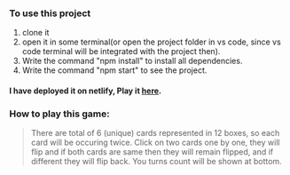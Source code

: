 ### To use this project
1. clone it
2. open it in some terminal(or open the project folder in vs code, since vs code terminal will be integrated with the project then).
3. Write the command "npm install" to install all dependencies.
4. Write the command "npm start" to see the project.
#### I have deployed it on netlify, Play it [here](https://aesthetic-gingersnap-4c0430.netlify.app/).


### How to play this game:
> There are total of 6 (unique) cards represented in 12 boxes, so each card will be occuring twice. Click on two cards one by one, they will flip and if both cards are same then they will remain flipped, and if different they will flip back. You turns count will be shown at bottom.
